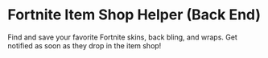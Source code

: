# Fortnite Item Shop Helper (Back End)

Find and save your favorite Fortnite skins, back bling, and wraps.
Get notified as soon as they drop in the item shop!
